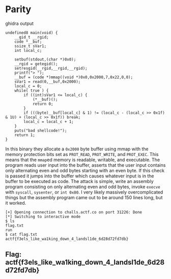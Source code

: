 # Parity
ghidra output
```
undefined8 main(void) {
    __gid_t __rgid;
    code *__buf;
    ssize_t sVar1;
    int local_c;
  
    setbuf(stdout,(char *)0x0);
    __rgid = getegid();
    setresgid(__rgid,__rgid,__rgid);
    printf("> ");
    __buf = (code *)mmap((void *)0x0,0x2000,7,0x22,0,0);
    sVar1 = read(0,__buf,0x2000);
    local_c = 0;
    while( true ) {
        if ((int)sVar1 <= local_c) {
            (*__buf)();
            return 0;
        }
        if (((byte)__buf[local_c] & 1) != (local_c - (local_c >> 0x1f) & 1U) + (local_c >> 0x1f)) break;
        local_c = local_c + 1;
    }
    puts("bad shellcode!");
    return 1;
}
```
In this binary they allocate a `0x2000` byte buffer using mmap with the memory protection bits set as `PROT_READ`, `PROT_WRITE`, and `PROT_EXEC`. This means that the `mmap`ed memory is readable, writable, and executable. The program reads user input into the buffer, asserts that the user input contains only alternating even and odd bytes starting with an even byte. If this check is passed it jumps into the buffer which causes whatever input is in the buffer to be executed as code. The attack is simple, write an assembly program consisting on only alternating even and odd bytes, invoke `execve` with `syscall`, `sysenter`, or `int 0x80`. I very likely massively overcomplicated things but the assembly program came out to be around 150 lines long, but it worked.
```
[+] Opening connection to challs.actf.co on port 31226: Done
[*] Switching to interactive mode
$ ls
flag.txt
run
$ cat flag.txt
actf{f3els_like_wa1king_down_4_landsl1de_6d28d72fd7db}
```
## Flag: actf{f3els_like_wa1king_down_4_landsl1de_6d28d72fd7db}